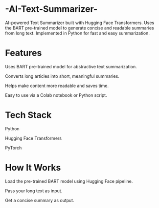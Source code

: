# -AI-Text-Summarizer-
AI-powered Text Summarizer built with Hugging Face Transformers. Uses the BART pre-trained model to generate concise and readable summaries from long text. Implemented in Python for fast and easy summarization.

# Features

Uses BART pre-trained model for abstractive text summarization.

Converts long articles into short, meaningful summaries.

Helps make content more readable and saves time.

Easy to use via a Colab notebook or Python script.

# Tech Stack

Python

Hugging Face Transformers

PyTorch

# How It Works

Load the pre-trained BART model using Hugging Face pipeline.

Pass your long text as input.

Get a concise summary as output.
